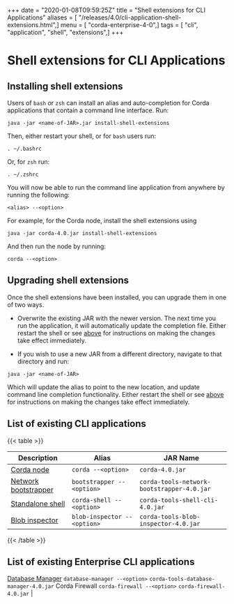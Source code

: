+++
date = "2020-01-08T09:59:25Z"
title = "Shell extensions for CLI Applications"
aliases = [ "/releases/4.0/cli-application-shell-extensions.html",]
menu = [ "corda-enterprise-4-0",]
tags = [ "cli", "application", "shell", "extensions",]
+++


# Shell extensions for CLI Applications


## Installing shell extensions

Users of `bash` or `zsh` can install an alias and auto-completion for Corda applications that contain a command line interface. Run:

```shell
java -jar <name-of-JAR>.jar install-shell-extensions
```
Then, either restart your shell, or for `bash` users run:

```shell
. ~/.bashrc
```
Or, for `zsh` run:

```shell
. ~/.zshrc
```
You will now be able to run the command line application from anywhere by running the following:

```shell
<alias> --<option>
```
For example, for the Corda node, install the shell extensions using

```shell
java -jar corda-4.0.jar install-shell-extensions
```
And then run the node by running:

```shell
corda --<option>
```

## Upgrading shell extensions

Once the shell extensions have been installed, you can upgrade them in one of two ways.


* Overwrite the existing JAR with the newer version. The next time you run the application, it will automatically update
                        the completion file. Either restart the shell or see [above](#installing-shell-extensions) for instructions
                        on making the changes take effect immediately.


* If you wish to use a new JAR from a different directory, navigate to that directory and run:

```shell
java -jar <name-of-JAR>
```
Which will update the alias to point to the new location, and update command line completion functionality. Either
                        restart the shell or see [above](#installing-shell-extensions) for instructions on making the changes take effect immediately.



## List of existing CLI applications


{{< table >}}

|Description|Alias|JAR Name|
|---------------------------------------------------------|------------------------------|----------------------------------------------------------|
|[Corda node](running-a-node.md#starting-an-individual-corda-node)|`corda --<option>`|`corda-4.0.jar`|
|[Network bootstrapper](network-bootstrapper.md)|`bootstrapper --<option>`|`corda-tools-network-bootstrapper-4.0.jar`|
|[Standalone shell](shell.md#standalone-shell)|`corda-shell --<option>`|`corda-tools-shell-cli-4.0.jar`|
|[Blob inspector](blob-inspector.md)|`blob-inspector --<option>`|`corda-tools-blob-inspector-4.0.jar`|

{{< /table >}}

## List of existing Enterprise CLI applications

[Database Manager](database-management.md)                `database-manager --<option>`  `corda-tools-database-manager-4.0.jar`
                Corda Firewall          `corda-firewall --<option>`    `corda-firewall-4.0.jar`                                 |


